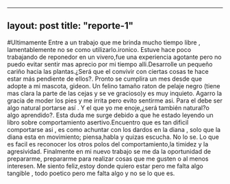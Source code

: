 
---
layout: post
title:  "reporte-1"
---

#Ultimamente
Entre a un trabajo que me brinda mucho tiempo libre , lamentablemente no se como utilizarlo.ironico.
Estuve hace poco trabajando de reponedor en un vivero,fue una experiencia agotante pero no puedo evitar sentir mas aprecio por mi tiempo alli.Desarrolle un pequeño cariño hacia las plantas.¿Será que el convivir con ciertas cosas te hace estar más pendiente de ellos?.
Pronto se cumplira un mes desde que adopte a mi mascota, gideon. Un felino tamaño raton de pelaje negro (tiene mas clara la parte de las cejas y se ve gracioso)y es muy inquieto. Agarro la gracia de moder los pies y me irrita pero evito sentirme asi. Para el debe ser algo natural portarse así . Y el que yo me enoje,¿será también natural?o algo aprendido?. Esta duda me surge debido a que he estado leyendo un libro sobre comportamiento asertivo.Encuentro que es tan dificil comportarse asi , es como achuntar con los dardos en la diana , solo que la diana esta en movimiento; piensa,habla y quizas escucha. No lo se. Lo que es facil es reconocer los otros polos del comportamiento,la timidez y la agresividad.
Finalmente en mi nuevo trabajo se me da la oportunidad de prepararme, prepararme para realizar cosas que me gusten o al menos interesen. Me siento feliz,estoy donde quiero estar pero me falta algo tangible , todo poetico pero me falta algo y no se lo que es.
